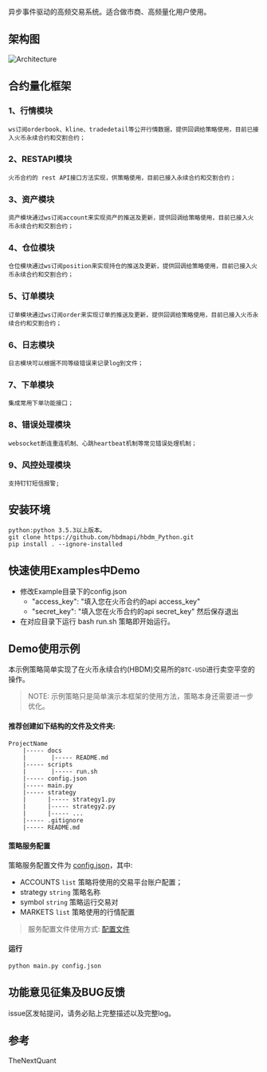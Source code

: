 
异步事件驱动的高频交易系统。适合做市商、高频量化用户使用。
## 架构图
![Architecture](https://raw.githubusercontent.com/hbdmapi/hbdm_Python/master/docs/framework.png)
## 合约量化框架
   ### 1、行情模块
    ws订阅orderbook、kline、tradedetail等公开行情数据，提供回调给策略使用，目前已接入火币永续合约和交割合约；
   ### 2、RESTAPI模块
    火币合约的 rest API接口方法实现，供策略使用，目前已接入永续合约和交割合约；
   ### 3、资产模块
    资产模块通过ws订阅account来实现资产的推送及更新，提供回调给策略使用，目前已接入火币永续合约和交割合约；
   ### 4、仓位模块
    仓位模块通过ws订阅position来实现持仓的推送及更新，提供回调给策略使用，目前已接入火币永续合约和交割合约；
   ### 5、订单模块
    订单模块通过ws订阅order来实现订单的推送及更新，提供回调给策略使用，目前已接入火币永续合约和交割合约；
   ### 6、日志模块
    日志模块可以根据不同等级错误来记录log到文件；
   ### 7、下单模块
    集成常用下单功能接口；
   ### 8、错误处理模块
    websocket断连重连机制、心跳heartbeat机制等常见错误处理机制；
   ### 9、风控处理模块
    支持钉钉短信报警;
    
## 安装环境
    python:python 3.5.3以上版本。
    git clone https://github.com/hbdmapi/hbdm_Python.git
    pip install . --ignore-installed

## 快速使用Examples中Demo
   - 修改Example目录下的config.json
     - "access_key": "填入您在火币合约的api access_key"
     - "secret_key": "填入您在火币合约的api secret_key"
    然后保存退出
   - 在对应目录下运行 bash run.sh 策略即开始运行。

## Demo使用示例

本示例策略简单实现了在火币永续合约(HBDM)交易所的`BTC-USD`进行卖空平空的操作。 

> NOTE: 示例策略只是简单演示本框架的使用方法，策略本身还需要进一步优化。


#### 推荐创建如下结构的文件及文件夹:
```text
ProjectName
    |----- docs
    |       |----- README.md
    |----- scripts
    |       |----- run.sh
    |----- config.json
    |----- main.py
    |----- strategy
    |      |----- strategy1.py
    |      |----- strategy2.py
    |      |----- ...
    |----- .gitignore
    |----- README.md
```

#### 策略服务配置

策略服务配置文件为 [config.json](config.json)，其中:

- ACCOUNTS `list` 策略将使用的交易平台账户配置；
- strategy `string` 策略名称
- symbol `string` 策略运行交易对
- MARKETS `list` 策略使用的行情配置

> 服务配置文件使用方式: [配置文件](/docs/config/README.md)


#### 运行

```text
python main.py config.json
```

## 功能意见征集及BUG反馈

issue区发帖提问，请务必贴上完整描述以及完整log。

## 参考
TheNextQuant

